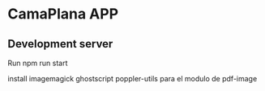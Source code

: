 # CamaPlana APP


## Development server

Run npm run start

 install imagemagick ghostscript poppler-utils
para el modulo de pdf-image 
